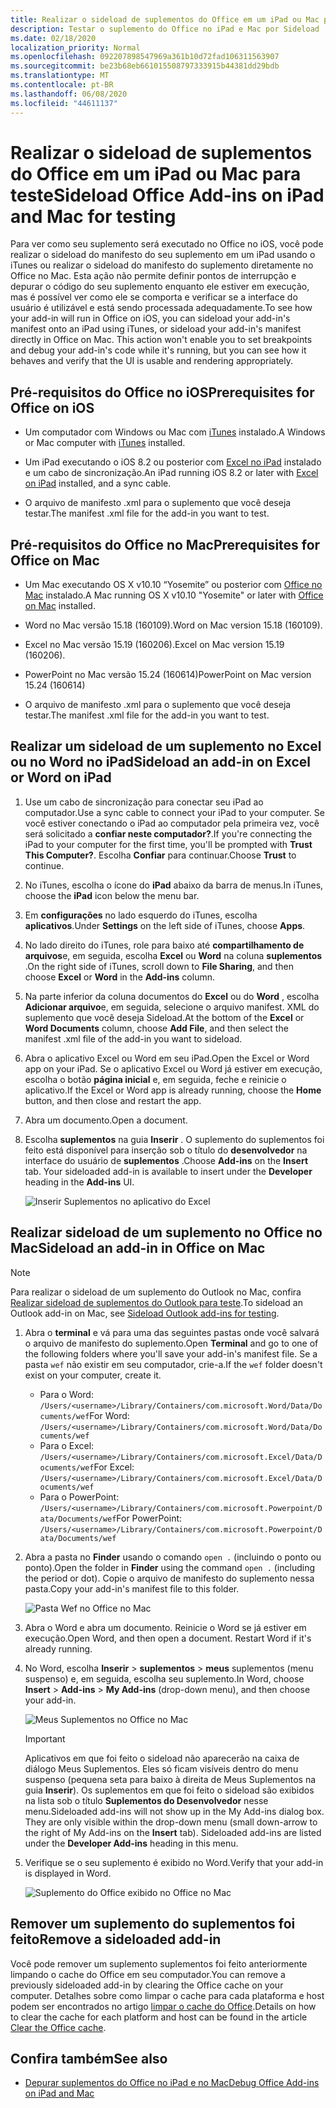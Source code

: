 ```yaml
---
title: Realizar o sideload de suplementos do Office em um iPad ou Mac para teste
description: Testar o suplemento do Office no iPad e Mac por Sideload
ms.date: 02/18/2020
localization_priority: Normal
ms.openlocfilehash: 092207898547969a361b10d72fad106311563907
ms.sourcegitcommit: be23b68eb661015508797333915b44381dd29bdb
ms.translationtype: MT
ms.contentlocale: pt-BR
ms.lasthandoff: 06/08/2020
ms.locfileid: "44611137"
---
```

# <a name="sideload-office-add-ins-on-ipad-and-mac-for-testing"></a><span data-ttu-id="53c5b-103">Realizar o sideload de suplementos do Office em um iPad ou Mac para teste</span><span class="sxs-lookup"><span data-stu-id="53c5b-103">Sideload Office Add-ins on iPad and Mac for testing</span></span>

<span data-ttu-id="53c5b-p101">Para ver como seu suplemento será executado no Office no iOS, você pode realizar o sideload do manifesto do seu suplemento em um iPad usando o iTunes ou realizar o sideload do manifesto do suplemento diretamente no Office no Mac. Esta ação não permite definir pontos de interrupção e depurar o código do seu suplemento enquanto ele estiver em execução, mas é possível ver como ele se comporta e verificar se a interface do usuário é utilizável e está sendo processada adequadamente.</span><span class="sxs-lookup"><span data-stu-id="53c5b-p101">To see how your add-in will run in Office on iOS, you can sideload your add-in's manifest onto an iPad using iTunes, or sideload your add-in's manifest directly in Office on Mac. This action won't enable you to set breakpoints and debug your add-in's code while it's running, but you can see how it behaves and verify that the UI is usable and rendering appropriately.</span></span>

## <a name="prerequisites-for-office-on-ios"></a><span data-ttu-id="53c5b-106">Pré-requisitos do Office no iOS</span><span class="sxs-lookup"><span data-stu-id="53c5b-106">Prerequisites for Office on iOS</span></span>

- <span data-ttu-id="53c5b-107">Um computador com Windows ou Mac com [iTunes](https://www.apple.com/itunes/download/) instalado.</span><span class="sxs-lookup"><span data-stu-id="53c5b-107">A Windows or Mac computer with [iTunes](https://www.apple.com/itunes/download/) installed.</span></span>

- <span data-ttu-id="53c5b-108">Um iPad executando o iOS 8.2 ou posterior com [Excel no iPad](https://itunes.apple.com/us/app/microsoft-excel/id586683407?mt=8) instalado e um cabo de sincronização.</span><span class="sxs-lookup"><span data-stu-id="53c5b-108">An iPad running iOS 8.2 or later with [Excel on iPad](https://itunes.apple.com/us/app/microsoft-excel/id586683407?mt=8) installed, and a sync cable.</span></span>

- <span data-ttu-id="53c5b-109">O arquivo de manifesto .xml para o suplemento que você deseja testar.</span><span class="sxs-lookup"><span data-stu-id="53c5b-109">The manifest .xml file for the add-in you want to test.</span></span>

## <a name="prerequisites-for-office-on-mac"></a><span data-ttu-id="53c5b-110">Pré-requisitos do Office no Mac</span><span class="sxs-lookup"><span data-stu-id="53c5b-110">Prerequisites for Office on Mac</span></span>

- <span data-ttu-id="53c5b-111">Um Mac executando OS X v10.10 “Yosemite” ou posterior com [Office no Mac](https://products.office.com/buy/compare-microsoft-office-products?tab=omac) instalado.</span><span class="sxs-lookup"><span data-stu-id="53c5b-111">A Mac running OS X v10.10 "Yosemite" or later with [Office on Mac](https://products.office.com/buy/compare-microsoft-office-products?tab=omac) installed.</span></span>

- <span data-ttu-id="53c5b-112">Word no Mac versão 15.18 (160109).</span><span class="sxs-lookup"><span data-stu-id="53c5b-112">Word on Mac version 15.18 (160109).</span></span>

- <span data-ttu-id="53c5b-113">Excel no Mac versão 15.19 (160206).</span><span class="sxs-lookup"><span data-stu-id="53c5b-113">Excel on Mac version 15.19 (160206).</span></span>

- <span data-ttu-id="53c5b-114">PowerPoint no Mac versão 15.24 (160614)</span><span class="sxs-lookup"><span data-stu-id="53c5b-114">PowerPoint on Mac version 15.24 (160614)</span></span>

- <span data-ttu-id="53c5b-115">O arquivo de manifesto .xml para o suplemento que você deseja testar.</span><span class="sxs-lookup"><span data-stu-id="53c5b-115">The manifest .xml file for the add-in you want to test.</span></span>

## <a name="sideload-an-add-in-on-excel-or-word-on-ipad"></a><span data-ttu-id="53c5b-116">Realizar um sideload de um suplemento no Excel ou no Word no iPad</span><span class="sxs-lookup"><span data-stu-id="53c5b-116">Sideload an add-in on Excel or Word on iPad</span></span>

1. <span data-ttu-id="53c5b-117">Use um cabo de sincronização para conectar seu iPad ao computador.</span><span class="sxs-lookup"><span data-stu-id="53c5b-117">Use a sync cable to connect your iPad to your computer.</span></span> <span data-ttu-id="53c5b-118">Se você estiver conectando o iPad ao computador pela primeira vez, você será solicitado a **confiar neste computador?**.</span><span class="sxs-lookup"><span data-stu-id="53c5b-118">If you're connecting the iPad to your computer for the first time, you'll be prompted with **Trust This Computer?**.</span></span> <span data-ttu-id="53c5b-119">Escolha **Confiar** para continuar.</span><span class="sxs-lookup"><span data-stu-id="53c5b-119">Choose **Trust** to continue.</span></span>

2. <span data-ttu-id="53c5b-120">No iTunes, escolha o ícone do **iPad** abaixo da barra de menus.</span><span class="sxs-lookup"><span data-stu-id="53c5b-120">In iTunes, choose the **iPad** icon below the menu bar.</span></span>

3. <span data-ttu-id="53c5b-121">Em **configurações** no lado esquerdo do iTunes, escolha **aplicativos**.</span><span class="sxs-lookup"><span data-stu-id="53c5b-121">Under **Settings** on the left side of iTunes, choose **Apps**.</span></span>

4. <span data-ttu-id="53c5b-122">No lado direito do iTunes, role para baixo até **compartilhamento de arquivos**e, em seguida, escolha **Excel** ou **Word** na coluna **suplementos** .</span><span class="sxs-lookup"><span data-stu-id="53c5b-122">On the right side of iTunes, scroll down to **File Sharing**, and then choose **Excel** or **Word** in the **Add-ins** column.</span></span>

5. <span data-ttu-id="53c5b-123">Na parte inferior da coluna documentos do **Excel** ou do **Word** , escolha **Adicionar arquivo**e, em seguida, selecione o arquivo manifest. XML do suplemento que você deseja Sideload.</span><span class="sxs-lookup"><span data-stu-id="53c5b-123">At the bottom of the **Excel** or **Word Documents** column, choose **Add File**, and then select the manifest .xml file of the add-in you want to sideload.</span></span>

6. <span data-ttu-id="53c5b-124">Abra o aplicativo Excel ou Word em seu iPad.</span><span class="sxs-lookup"><span data-stu-id="53c5b-124">Open the Excel or Word app on your iPad.</span></span> <span data-ttu-id="53c5b-125">Se o aplicativo Excel ou Word já estiver em execução, escolha o botão **página inicial** e, em seguida, feche e reinicie o aplicativo.</span><span class="sxs-lookup"><span data-stu-id="53c5b-125">If the Excel or Word app is already running, choose the **Home** button, and then close and restart the app.</span></span>

7. <span data-ttu-id="53c5b-126">Abra um documento.</span><span class="sxs-lookup"><span data-stu-id="53c5b-126">Open a document.</span></span>

8. <span data-ttu-id="53c5b-127">Escolha **suplementos** na guia **Inserir** . O suplemento do suplementos foi feito está disponível para inserção sob o título do **desenvolvedor** na interface do usuário de **suplementos** .</span><span class="sxs-lookup"><span data-stu-id="53c5b-127">Choose **Add-ins** on the **Insert** tab. Your sideloaded add-in is available to insert under the **Developer** heading in the **Add-ins** UI.</span></span>

    ![Inserir Suplementos no aplicativo do Excel](../images/excel-insert-add-in.png)

## <a name="sideload-an-add-in-in-office-on-mac"></a><span data-ttu-id="53c5b-129">Realizar sideload de um suplemento no Office no Mac</span><span class="sxs-lookup"><span data-stu-id="53c5b-129">Sideload an add-in in Office on Mac</span></span>

> [!NOTE]
> <span data-ttu-id="53c5b-130">Para realizar o sideload de um suplemento do Outlook no Mac, confira [Realizar sideload de suplementos do Outlook para teste](../outlook/sideload-outlook-add-ins-for-testing.md).</span><span class="sxs-lookup"><span data-stu-id="53c5b-130">To sideload an Outlook add-in on Mac, see [Sideload Outlook add-ins for testing](../outlook/sideload-outlook-add-ins-for-testing.md).</span></span>

1. <span data-ttu-id="53c5b-131">Abra o **terminal** e vá para uma das seguintes pastas onde você salvará o arquivo de manifesto do suplemento.</span><span class="sxs-lookup"><span data-stu-id="53c5b-131">Open **Terminal** and go to one of the following folders where you'll save your add-in's manifest file.</span></span> <span data-ttu-id="53c5b-132">Se a pasta `wef` não existir em seu computador, crie-a.</span><span class="sxs-lookup"><span data-stu-id="53c5b-132">If the `wef` folder doesn't exist on your computer, create it.</span></span>

    - <span data-ttu-id="53c5b-133">Para o Word:  `/Users/<username>/Library/Containers/com.microsoft.Word/Data/Documents/wef`</span><span class="sxs-lookup"><span data-stu-id="53c5b-133">For Word:  `/Users/<username>/Library/Containers/com.microsoft.Word/Data/Documents/wef`</span></span>    
    - <span data-ttu-id="53c5b-134">Para o Excel:  `/Users/<username>/Library/Containers/com.microsoft.Excel/Data/Documents/wef`</span><span class="sxs-lookup"><span data-stu-id="53c5b-134">For Excel:  `/Users/<username>/Library/Containers/com.microsoft.Excel/Data/Documents/wef`</span></span>
    - <span data-ttu-id="53c5b-135">Para o PowerPoint: `/Users/<username>/Library/Containers/com.microsoft.Powerpoint/Data/Documents/wef`</span><span class="sxs-lookup"><span data-stu-id="53c5b-135">For PowerPoint: `/Users/<username>/Library/Containers/com.microsoft.Powerpoint/Data/Documents/wef`</span></span>

2. <span data-ttu-id="53c5b-136">Abra a pasta no **Finder** usando o comando `open .` (incluindo o ponto ou ponto).</span><span class="sxs-lookup"><span data-stu-id="53c5b-136">Open the folder in **Finder** using the command `open .` (including the period or dot).</span></span> <span data-ttu-id="53c5b-137">Copie o arquivo de manifesto do suplemento nessa pasta.</span><span class="sxs-lookup"><span data-stu-id="53c5b-137">Copy your add-in's manifest file to this folder.</span></span>

    ![Pasta Wef no Office no Mac](../images/all-my-files.png)

3. <span data-ttu-id="53c5b-p106">Abra o Word e abra um documento. Reinicie o Word se já estiver em execução.</span><span class="sxs-lookup"><span data-stu-id="53c5b-p106">Open Word, and then open a document. Restart Word if it's already running.</span></span>

4. <span data-ttu-id="53c5b-141">No Word, escolha **Inserir**  >  **suplementos**  >  **meus** suplementos (menu suspenso) e, em seguida, escolha seu suplemento.</span><span class="sxs-lookup"><span data-stu-id="53c5b-141">In Word, choose **Insert** > **Add-ins** > **My Add-ins** (drop-down menu), and then choose your add-in.</span></span>

    ![Meus Suplementos no Office no Mac](../images/my-add-ins-wikipedia.png)

    > [!IMPORTANT]
    > <span data-ttu-id="53c5b-p107">Aplicativos em que foi feito o sideload não aparecerão na caixa de diálogo Meus Suplementos. Eles só ficam visíveis dentro do menu suspenso (pequena seta para baixo à direita de Meus Suplementos na guia **Inserir**). Os suplementos em que foi feito o sideload são exibidos na lista sob o título **Suplementos do Desenvolvedor** nesse menu.</span><span class="sxs-lookup"><span data-stu-id="53c5b-p107">Sideloaded add-ins will not show up in the My Add-ins dialog box. They are only visible within the drop-down menu (small down-arrow to the right of My Add-ins on the **Insert** tab). Sideloaded add-ins are listed under the **Developer Add-ins** heading in this menu.</span></span>

5. <span data-ttu-id="53c5b-146">Verifique se o seu suplemento é exibido no Word.</span><span class="sxs-lookup"><span data-stu-id="53c5b-146">Verify that your add-in is displayed in Word.</span></span>

    ![Suplemento do Office exibido no Office no Mac](../images/lorem-ipsum-wikipedia.png)

## <a name="remove-a-sideloaded-add-in"></a><span data-ttu-id="53c5b-148">Remover um suplemento do suplementos foi feito</span><span class="sxs-lookup"><span data-stu-id="53c5b-148">Remove a sideloaded add-in</span></span>

<span data-ttu-id="53c5b-149">Você pode remover um suplemento suplementos foi feito anteriormente limpando o cache do Office em seu computador.</span><span class="sxs-lookup"><span data-stu-id="53c5b-149">You can remove a previously sideloaded add-in by clearing the Office cache on your computer.</span></span> <span data-ttu-id="53c5b-150">Detalhes sobre como limpar o cache para cada plataforma e host podem ser encontrados no artigo [limpar o cache do Office](clear-cache.md).</span><span class="sxs-lookup"><span data-stu-id="53c5b-150">Details on how to clear the cache for each platform and host can be found in the article [Clear the Office cache](clear-cache.md).</span></span>

## <a name="see-also"></a><span data-ttu-id="53c5b-151">Confira também</span><span class="sxs-lookup"><span data-stu-id="53c5b-151">See also</span></span>

- [<span data-ttu-id="53c5b-152">Depurar suplementos do Office no iPad e no Mac</span><span class="sxs-lookup"><span data-stu-id="53c5b-152">Debug Office Add-ins on iPad and Mac</span></span>](debug-office-add-ins-on-ipad-and-mac.md)
